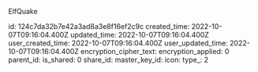 ElfQuake

id: 124c7da32b7e42a3ad8a3e8f16ef2c9c
created_time: 2022-10-07T09:16:04.400Z
updated_time: 2022-10-07T09:16:04.400Z
user_created_time: 2022-10-07T09:16:04.400Z
user_updated_time: 2022-10-07T09:16:04.400Z
encryption_cipher_text: 
encryption_applied: 0
parent_id: 
is_shared: 0
share_id: 
master_key_id: 
icon: 
type_: 2
